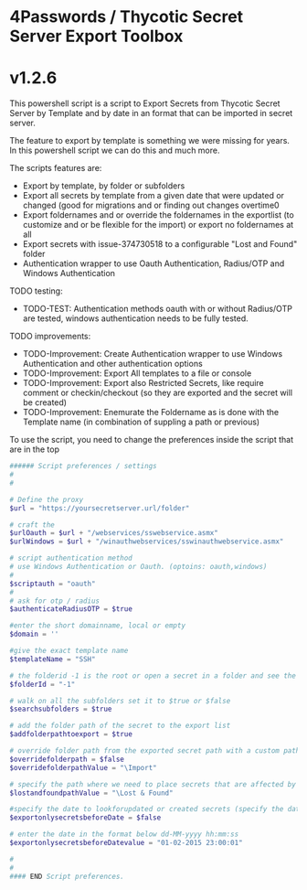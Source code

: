 # 4Passwords / Thycotic Secret Server Export Toolbox
# v1.2.6

This powershell script is a script to Export Secrets from Thycotic Secret Server by Template and by date in an format that can be imported in secret server.

The feature to export by template is something we were missing for years. In this powershell script we can do this and much more.

The scripts features are:

- Export by template, by folder or subfolders
- Export all secrets by template from a given date that were updated or changed (good for migrations and or finding out changes overtime0
- Export foldernames and or override the foldernames in the exportlist (to customize and or be flexible for the import) or export no foldernames at all
- Export secrets with issue-374730518 to a configurable "Lost and Found" folder
- Authentication wrapper to use Oauth Authentication, Radius/OTP and Windows Authentication

TODO testing:

- TODO-TEST: Authentication methods oauth with or without Radius/OTP are tested, windows authentication needs to be fully tested.

TODO improvements:

- TODO-Improvement: Create Authentication wrapper to use Windows Authentication and other authentication options
- TODO-Improvement: Export All templates to a file or console
- TODO-Improvement: Export also Restricted Secrets, like require comment or checkin/checkout (so they are exported and the secret will be created)
- TODO-Improvement: Enemurate the Foldername as is done with the Template name (in combination of suppling a path or previous)

To use the script, you need to change the preferences inside the script that are in the top

```powershell
###### Script preferences / settings
#
#

# Define the proxy
$url = "https://yoursecretserver.url/folder"

# craft the 
$urlOauth = $url + "/webservices/sswebservice.asmx"
$urlWindows = $url + "/winauthwebservices/sswinauthwebservice.asmx"

# script authentication method 
# use Windows Authentication or Oauth. (optoins: oauth,windows)
#
$scriptauth = "oauth"
#
# ask for otp / radius
$authenticateRadiusOTP = $true

#enter the short domainname, local or empty
$domain = ''

#give the exact template name
$templateName = "SSH"

# the folderid -1 is the root or open a secret in a folder and see the folderid in the url
$folderId = "-1"

# walk on all the subfolders set it to $true or $false
$searchsubfolders = $true

# add the folder path of the secret to the export list
$addfolderpathtoexport = $true

# override folder path from the exported secret path with a custom path
$overridefolderpath = $false
$overridefolderpathValue = "\Import"

# specify the path where we need to place secrets that are affected by issue-374730518
$lostandfoundpathValue = "\Lost & Found"

#specify the date to lookforupdated or created secrets (specify the date below)
$exportonlysecretsbeforeDate = $false

# enter the date in the format below dd-MM-yyyy hh:mm:ss
$exportonlysecretsbeforeDatevalue = "01-02-2015 23:00:01"

#
#
#### END Script preferences.





